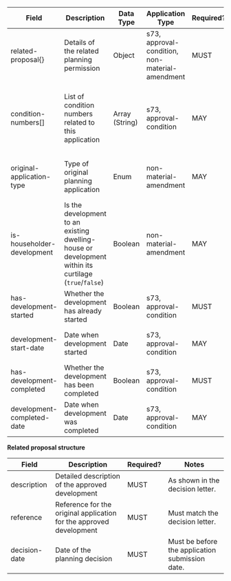 Field | Description | Data Type | Application Type | Required? | Notes
-- | -- | -- | -- | -- | --
related-proposal{} | Details of the related planning permission | Object | s73, approval-condition, non-material-amendment | MUST | See Related Proposal Structure below.
condition-numbers[] | List of condition numbers related to this application | Array (String) | s73, approval-condition | MAY | The paper forms limit this to 10 conditions but a digital offering does not need to set a limit
original-application-type | Type of original planning application | Enum | non-material-amendment | MAY | Example: 'Full', 'Householder and Listed Building'.
is-householder-development | Is the development to an existing dwelling-house or development within its curtilage (`true`/`false`) | Boolean | non-material-amendment | MAY | Use to calculate the fee
has-development-started | Whether the development has already started | Boolean | s73, approval-condition | MUST | True/False
development-start-date | Date when development started | Date | s73, approval-condition | MAY | Required if development-started is True.
has-development-completed | Whether the development has been completed | Boolean | s73, approval-condition | MUST | True/False
development-completed-date | Date when development was completed | Date | s73, approval-condition | MAY | Required if development-completed is True.

**Related proposal structure**

Field | Description | Required? | Notes
-- | --  | -- | --
description | Detailed description of the approved development | MUST | As shown in the decision letter.
reference | Reference for the original application for the approved development | MUST | Must match the decision letter.
decision-date | Date of the planning decision | MUST | Must be before the application submission date.

